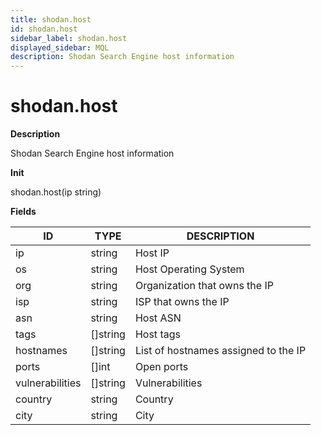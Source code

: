 ```yaml
---
title: shodan.host
id: shodan.host
sidebar_label: shodan.host
displayed_sidebar: MQL
description: Shodan Search Engine host information
---
```


# shodan.host

**Description**

Shodan Search Engine host information

**Init**

shodan.host(ip string)

**Fields**

| ID              | TYPE             | DESCRIPTION                          |
| --------------- | ---------------- | ------------------------------------ |
| ip              | string           | Host IP                              |
| os              | string           | Host Operating System                |
| org             | string           | Organization that owns the IP        |
| isp             | string           | ISP that owns the IP                 |
| asn             | string           | Host ASN                             |
| tags            | &#91;&#93;string | Host tags                            |
| hostnames       | &#91;&#93;string | List of hostnames assigned to the IP |
| ports           | &#91;&#93;int    | Open ports                           |
| vulnerabilities | &#91;&#93;string | Vulnerabilities                      |
| country         | string           | Country                              |
| city            | string           | City                                 |
